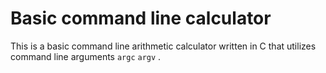 # Basic command line calculator
This is a basic command line arithmetic calculator written in C that utilizes command line arguments `argc` `argv` .
